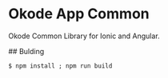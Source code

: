 # Okode App Common

Okode Common Library for Ionic and Angular.

## Bulding

```
$ npm install ; npm run build
```

